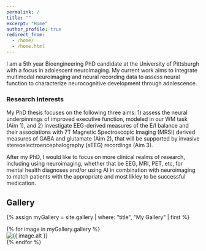 ```yaml
---
permalink: /
title: ""
excerpt: "Home"
author_profile: true
redirect_from: 
  - /home/
  - /home.html
---
```


I am a 5th year Bioengineering PhD candidate at the University of Pittsburgh with a focus in adolescent neuroimaging. My current work aims to integrate multimodal neuroimaging and neural recording data to assess neural function to characterize neurocognitive development through adolescence.

### Research Interests
My PhD thesis focuses on the following three aims: 1) assess the neural underpinnings of improved executive function, modeled in our WM task (Aim 1), and 2) investigate EEG-derived measures of the E/I balance and their associations with 7T Magnetic Spectroscopic Imaging (MRSI) derived measures of GABA and glutamate (Aim 2), that will be supported by invasive stereoelectroencephalography (sEEG) recordings (Aim 3).  

After my PhD, I would like to focus on more clinical realms of research, including using neuroimaging, whether that be EEG, MRI, PET, etc, for mental health diagnoses and/or using AI in combination with neuroimaging to match patients with the appropriate and most likley to be successful medication. 

## Gallery

{% assign myGallery = site.gallery | where: "title", "My Gallery" | first %}

<div class="gallery">
  <div class="grid-container">
    {% for image in myGallery.gallery %}
      <div class="grid-item">
        <img src="{{ image.image_path }}" alt="{{ image.alt }}" title="{{ image.title }}" />
      </div>
    {% endfor %}
  </div>
</div>
